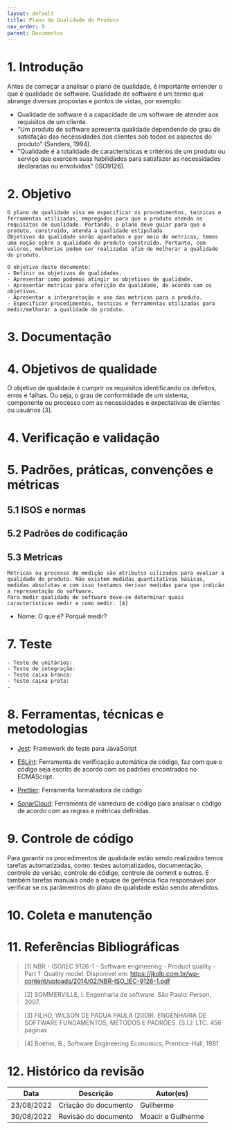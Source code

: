 ```yaml
---
layout: default
title: Plano de Qualidade do Produto
nav_order: 9
parent: Documentos
---
```


# 1. Introdução

Antes de começar a analisar o plano de qualidade, é importante entender o que é qualidade de software. Qualidade de software é um termo que abrange diversas propostas e pontos de vistas, por exemplo:

 - Qualidade de software é a capacidade de um software de atender aos requisitos de um cliente.
 - “Um produto de software apresenta qualidade dependendo do grau de satisfação das necessidades dos clientes sob todos os aspectos do produto” (Sanders, 1994).
 - "Qualidade é a totalidade de características e critérios de um produto ou serviço que exercem suas habilidades para satisfazer as necessidades declaradas ou envolvidas" (ISO9126).

# 2. Objetivo

    O plano de qualidade visa em especificar os procedimentos, tecnicas e ferramentas utilizadas, empregados para que o produto atenda os requisitos de qualidade. Portando, o plano deve guiar para que o produto, construido, atenda a qualidade estipulada. 
    Objetivos da qualidade serão apontados e por meio de metricas, temos uma noção sobre a qualidade do produto construído. Portanto, com valores, melhorias podem ser realizadas afim de melhorar a qualidade do produto. 

    O objetivo deste documento:
    - Definir os objetivos de qualidades.
    - Apresentar como podemos atingir os objetivos de qualidade.
    - Apresentar metricas para aferição da qualidade, de acordo com os objetivos.
    - Apresentar a interpretação e uso das metricas para o produto.
    - Especificar procedimentos, tecnicas e ferramentas utilizadas para medir/melhorar a qualidade do produto.



# 3. Documentação

<!-- Indicar onde estão os requisitos, arquitetura, documentação do usuário, guia de instalação -->

# 4. Objetivos de qualidade

O objetivo de qualidade é cumprir os requisitos identificando os defeitos, erros e falhas. Ou seja, o grau de conformidade de um sistema, componente ou processo com as necessidades e expectativas de clientes ou usuários [3].


# 4. Verificação e validação

# 5. Padrões, práticas, convenções e métricas 

## 5.1 ISOS e normas

## 5.2 Padrões de codificação

## 5.3 Metricas
    
    Métricas ou processo de medição são atributos uilizados para avaliar a qualidade do produto. Não existem medidas quantitativas básicas, medidas absolutas e com isso tentamos derivar medidas para que indicão a representação do software.
    Para medir qualidade de software deve-se determinar quais características medir e como medir. [4]
    
- Nome: O que é? Porquê medir?

# 7. Teste

    - Teste de unitários:
    - Teste de integração:
    - Teste caixa branca:
    - Teste caixa preta:
    - 
<!-- # Problemas e ações corretivas -->

# 8. Ferramentas, técnicas e metodologias

- [Jest](https://jestjs.io/): Framework de teste para JavaScript
  
- [ESLint](https://eslint.org/): Ferramenta de verificação automática de código, faz com que o código seja escrito de acordo com os padrões encontrados no ECMAScript.
  
- [Prettier](https://prettier.io/): Ferramenta formatadora de código

- [SonarCloud](https://sonarcloud.io/): Ferramenta de varredura de código para analisar o código de acordo com as regras e métricas definidas.

# 9. Controle de código

Para garantir os procedimentos de qualidade estão sendo realizados temos tarefas automatizadas, como: testes automatizados, documentação, controle de versão, controle de código, controle de commit e outros.
E também tarefas manuais onde a equipe de gerência fica responsável por verificar se os parâmentros do plano de qualidade estão sendo atendidos.

# 10. Coleta e manutenção

# 11. Referências Bibliográficas

> [1] NBR - ISO/IEC 9126-1 - Software engineering - Product quality - Part 1: Quality model. Disponivel em: https://jkolb.com.br/wp-content/uploads/2014/02/NBR-ISO_IEC-9126-1.pdf

> [2] SOMMERVILLE, I. Engenharia de software. São Paulo: Person, 2007.

> [3] FILHO, WILSON DE PADUA PAULA (2009). ENGENHARIA DE SOFTWARE FUNDAMENTOS, MÉTODOS E PADRÕES. [S.l.]: LTC. 456 páginas

> [4] Boehm, B., Software Engineering Economics, Prentice-Hall, 1981

# 12. Histórico da revisão

|**Data**|**Descrição**|**Autor(es)**|
|--------|-------------|-------------|
|23/08/2022|Criação do documento| Guilherme|
|30/08/2022|Revisão do documento| Moacir e Guilherme|